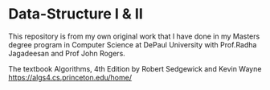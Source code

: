 # Data-Structure I & II

This repository is from my own original work that I have done in my Masters degree program in Computer Science 
at DePaul University with Prof.Radha Jagadeesan and Prof John Rogers. 

The textbook Algorithms, 4th Edition by Robert Sedgewick and Kevin Wayne 
https://algs4.cs.princeton.edu/home/
